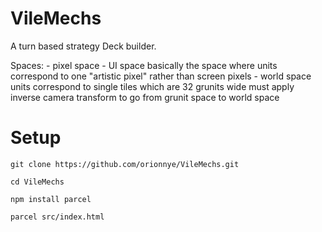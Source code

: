 # VileMechs
A turn based strategy Deck builder.

Spaces:
    - pixel space
    - UI space
        basically the space where units correspond to one "artistic pixel" rather than screen pixels
    - world space
        units correspond to single tiles which are 32 grunits wide
        must apply inverse camera transform to go from grunit space to world space


# Setup

   ```git clone https://github.com/orionnye/VileMechs.git```
   
   ```cd VileMechs```
   
   ```npm install parcel```
   
   ```parcel src/index.html```
